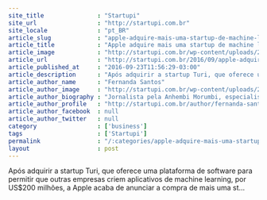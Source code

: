 ```yaml
---
site_title               : "Startupi"
site_url                 : "http://startupi.com.br"
site_locale              : "pt_BR"
article_slug             : "apple-adquire-mais-uma-startup-de-machine-leraning"
article_title            : "Apple adquire mais uma startup de machine leraning"
article_image            : "http://startupi.com.br/wp-content/uploads/2016/09/Apple-870x250.jpg"
article_url              : "http://startupi.com.br/2016/09/apple-adquire-mais-uma-startup-de-machine-leraning/"
article_published_at     : "2016-09-23T11:56:29-03:00"
article_description      : "Após adquirir a startup Turi, que oferece uma plataforma de software para permitir que outras empresas criem aplicativos de machine learning, por US$200 milhões, a Apple acaba de anunciar a compra de mais uma st..."
article_author_name      : "Fernanda Santos"
article_author_image     : "http://startupi.com.br/wp-content/uploads/2015/03/Fernanda-Santos_avatar_1426478399-170x170.jpg"
article_author_biography : "Jornalista pela Anhembi Morumbi, especialista em mídias digitais, com atuação na Rádio Metropolitana e Portal R7. Quer ter seu texto publicado no STARTUPI? Envie um e-mail para contato@startupi.com.br."
article_author_profile   : "http://startupi.com.br/author/fernanda-santos/"
article_author_facebook  : null
article_author_twitter   : null
category                 : ['business']
tags                     : ['Startupi']
permalink                : "/:categories/apple-adquire-mais-uma-startup-de-machine-leraning/"
layout                   : post
---
```


Após adquirir a startup Turi, que oferece uma plataforma de software para permitir que outras empresas criem aplicativos de machine learning, por US$200 milhões, a Apple acaba de anunciar a compra de mais uma st...
